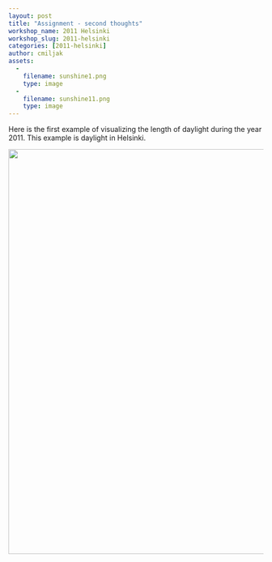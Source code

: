 ```yaml
---
layout: post
title: "Assignment - second thoughts"
workshop_name: 2011 Helsinki
workshop_slug: 2011-helsinki
categories: [2011-helsinki]
author: cmiljak 
assets:
  -
    filename: sunshine1.png
    type: image
  -
    filename: sunshine11.png
    type: image
---
```

Here is the first example of visualizing the length of daylight during the year 2011. This example is daylight in Helsinki.

<a rel="attachment wp-att-224" href="http://workshops.nodebox.net/2011-2/assignment-second-thoughts/sunshine-2/"><img class="alignnone size-full wp-image-224" src="http://workshops.nodebox.net/2011-2/wp-content/uploads/2011/05/sunshine1.png" alt="" width="817" height="800" /></a>
